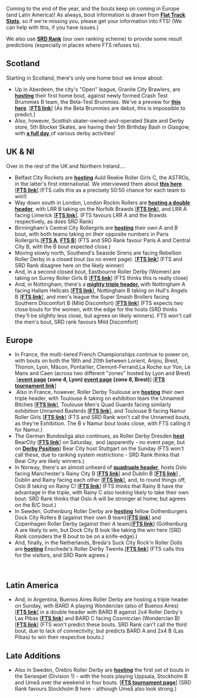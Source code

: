 <html><body><p>Coming to the end of the year, and the bouts keep on coming in Europe (and Latin America)! As always, bout information is drawn from <strong><a href="http://www.flattrackstats.com">Flat Track Stats</a></strong>, so if we're missing you, please get your information into FTS! (We can help with this, if you have issues.)

We also use <strong><a href="https://aoanla.pythonanywhere.com/SRDRank.html">SRD Rank</a></strong> (our own ranking scheme) to provide some result predictions (especially in places where FTS refuses to).
</p><h2>Scotland</h2>
Starting in Scotland, there's only one home bout we know about:
<ul>
	<li>Up in Aberdeen, the city's "Open" league, Granite City Brawlers, are <strong><a href="https://www.facebook.com/events/662329417258500/">hosting</a></strong> their first home bout, against newly formed Crash Test Brummies B team, the Beta-Test Brummies. We've a preview for <strong><a href="https://www.scottishrollerderbyblog.com/posts/2016/11/12/granite-city-brawlers-debut-home-game/">this here</a></strong>. [<strong><a href="http://flattrackstats.com/bouts/87968/overview">FTS link</a></strong>] (As the Beta Brummies are debut, this is impossible to predict.)</li>
	<li>Also, however, Scottish skater-owned-and-operated Skate and Derby store, 5th Blocker Skates, are having their 5th Birthday Bash in Glasgow, with <a href="https://www.facebook.com/events/1037218366354767/"><strong>a full day</strong> </a>of various derby activities!</li>
</ul>
<h2>UK &amp; NI</h2>
Over in the rest of the UK and Northern Ireland....
<ul>
	<li>Belfast City Rockets are <strong><a href="https://www.facebook.com/events/761145590695158/">hosting</a></strong> Auld Reekie Roller Girls C, the ASTROs, in the latter's first international. We interviewed them about <strong><a href="https://www.scottishrollerderbyblog.com/posts/2016/11/12/an-interview-with-astros-captain-princess-die/">this here</a></strong>. [<strong><a href="http://flattrackstats.com/bouts/85620/overview">FTS link</a></strong>] (FTS calls this as a precisely 50:50 chance for each team to win!)</li>
	<li>Way down south in London, London Rockin Rollers are <strong><a href="https://www.facebook.com/events/298700180502058/">hosting a double header</a></strong>, with LRR B taking on the Norfolk Brawds [<strong><a href="http://flattrackstats.com/bouts/85398/overview">FTS link</a></strong>], and LRR A facing Limerick [<strong><a href="http://flattrackstats.com/bouts/85397/overview">FTS link</a></strong>]. (FTS favours LRR A and the Brawds respectively, as does SRD Rank)</li>
	<li>Birmingham's Central City Rollergirls are <strong><a href="https://www.facebook.com/events/695104153971201/">hosting</a></strong> their own A and B bout, with both teams taking on their opposite numbers in Paris Rollergirls.[<strong><a href="http://flattrackstats.com/bouts/86455/overview">FTS A</a></strong>, <strong><a href="http://flattrackstats.com/bouts/86456/overview">FTS B</a></strong>] (FTS and SRD Rank favour Paris A and Central City B, with the B bout expected close.)</li>
	<li>Moving slowly north, Southend's Seaside Sirens are facing Rebellion Roller Derby in a closed bout (so no event page). [<strong><a href="http://flattrackstats.com/bouts/87920/overview">FTS link</a></strong>] (FTS and SRD Rank disagree here on the likely winner)</li>
	<li>And, in a second closed bout, Eastbourne Roller Derby (Women) are taking on Surrey Roller Girls B [<strong><a href="http://flattrackstats.com/bouts/87978/overview">FTS link</a></strong>] (FTS thinks this is really close)</li>
	<li>And, in Nottingham, there's a <strong><a href="https://www.facebook.com/events/375907632740295/">mighty triple header</a>, </strong>with Nottingham A facing Hallam Hellcats [<strong><a href="http://flattrackstats.com/bouts/87761/overview">FTS link</a></strong>], Nottingham B taking on Hull's Angels B [<strong><a href="http://flattrackstats.com/bouts/87759/overview">FTS link</a></strong>], and men's league the Super Smash Brollers facing Southern Discomfort B (Mild Discomfort) [<strong><a href="http://flattrackstats.com/bouts/87760/overview">FTS link</a></strong>] (FTS expects two close bouts for the women, with the edge for the hosts (SRD thinks they'll be slightly less close, but agrees on likely winners). FTS won't call the men's bout, SRD rank favours Mild Discomfort)</li>
</ul>
<h2>Europe</h2>
<ul>
	<li>In France, the multi-tiered French Championships continue to power on, with bouts on both the 19th and 20th between Lorient, Anjou, Brest, Thonon, Lyon, Mâcon, Pontarlier, Clemont-Ferrand,La Roche sur Yon, Le Mans and Caen (across two different "zones" hosted by Lyon and Brest) .[<strong><a href="https://www.facebook.com/events/299942973723482/">event page</a> (zone 4, Lyon) <a href="https://www.facebook.com/events/624491007720706/">event page</a> (zone 8, Brest)</strong>] [<strong><a href="http://flattrackstats.com/tournaments/86044/overview">FTS tournament link</a></strong>]</li>
	<li> Also in France, however, Roller Derby Toulouse are <strong><a href="https://www.facebook.com/events/264562440605239/">hosting</a></strong> their own triple header, with Toulouse A taking on exhibition team the Unnamed Bitches [<strong><a href="http://flattrackstats.com/bouts/87002/overview">FTS link</a></strong>], Toulouse Men's Quad Guards facing similarly exhibition Unnamed Basterds [<strong><a href="http://flattrackstats.com/bouts/87003/overview">FTS link</a></strong>], and Toulouse B facing Namur Roller Girls [<strong><a href="http://flattrackstats.com/bouts/87001/overview">FTS link</a></strong>] (FTS and SRD Rank won't call the Unnamed bouts, as they're Exhibition. The B v Namur bout looks close, with FTS calling it for Namur.)</li>
	<li>The German Bundesliga also continues, as Roller Derby Dresden <strong><a href="https://www.facebook.com/events/371999369812452/">host</a></strong> BearCity [<strong><a href="http://flattrackstats.com/bouts/75647/overview">FTS link</a></strong>] on Saturday,  and (apparently - no event page, but on <strong><a href="https://derbyposition.com/en/bout/344/nachholspiel/">Derby Position</a></strong>) Bear City host Stuttgart on the Sunday (FTS won't call these, due to ranking system restrictions - SRD Rank thinks that Bear City are likely winners.)</li>
	<li>In Norway, there's an almost unheard of <strong><a href="https://www.facebook.com/events/668877636620789/">quadruple header</a></strong>, hosts Oslo facing Manchester's Rainy City B [<strong><a href="http://flattrackstats.com/bouts/87433/overview">FTS link</a></strong>] and Dublin B [<strong><a href="http://flattrackstats.com/bouts/87434/overview">FTS link</a></strong>] , Dublin and Rainy facing each other [<strong><a href="http://flattrackstats.com/bouts/87435/overview">FTS link</a></strong>], and, to round things off, Oslo B taking on Rainy C! [<strong><a href="http://flattrackstats.com/bouts/85238/overview">FTS link</a></strong>] (FTS thinks that Rainy B have the advantage in the triple, with Rainy C also looking likely to take their own bout. SRD Rank thinks that Oslo A will be stronger at home; but agrees on the B/C bout.)</li>
	<li>In Sweden, Gothenburg Roller Derby are <strong><a href="https://www.facebook.com/events/357503061262445/">hosting</a></strong> fellow Gothenburgers Dock City Rollers B (against their own B team)[<strong><a href="http://flattrackstats.com/bouts/87912/overview">FTS link</a></strong>] and Copenhagen Roller Derby (against their A team)[<strong><a href="http://flattrackstats.com/bouts/87996/overview">FTS link</a></strong>] (Gothenburg A are likely to win, but Dock City B look like taking the win here (SRD Rank considers the B bout to be on a knife-edge).)</li>
	<li>And, finally, in the Netherlands, Breda's Suck City Rock'n Roller Dolls are <strong><a href="https://www.facebook.com/events/1587863974612388/">hosting</a></strong> Enschede's Roller Derby Twente.[<strong><a href="http://flattrackstats.com/bouts/86907/overview">FTS link</a></strong>] (FTS calls this for the visitors, and SRD Rank agrees.)</li>
</ul>
 
<h2>Latin America</h2>
<ul>
	<li>And, in Argentina, Buenos Aires Roller Derby are hosting a triple header on Sunday, with BARD A playing Wonderclan (also of Buenos Aires) [<strong><a href="http://flattrackstats.com/bouts/87981/overview">FTS link</a></strong>] in a double header with BARD B against 2x4 Roller Derby's Las Pibas [<strong><a href="http://flattrackstats.com/bouts/87982/overview">FTS link</a></strong>] and BARD C facing Cosmicclan (Wonderclan B) [<strong><a href="http://flattrackstats.com/bouts/87998/overview">FTS link</a></strong>] (FTS won't predict these bouts. SRD Rank can't call the third bout, due to lack of connectivity; but predicts BARD A and 2x4 B (Las Pibas) to win their respective bouts.)</li>
</ul>
<h2><strong>Late Additions</strong></h2>
<ul>
	<li>Also in Sweden, Örebro Roller Derby are <strong><a href="https://www.facebook.com/events/669971856484591/">hosting</a></strong> the first set of bouts in the Seriespel (Division 1) - with the hosts playing Uppsala, Stockholm B and Umeå over the weekend in four bouts. [<strong><a href="http://flattrackstats.com/tournaments/88014">FTS tournament page</a></strong>] (SRD Rank favours Stockholm B here - although Umeå also look strong.)</li>
</ul></body></html>
